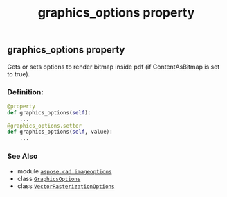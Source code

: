 ﻿---
title: graphics_options property
second_title: Aspose.CAD for Python via .NET API References
description: 
type: docs
weight: 90
url: /python-net/aspose.cad.imageoptions/vectorrasterizationoptions/graphics_options/
is_root: false
---

## graphics_options property


Gets or sets options to render bitmap inside pdf (if ContentAsBitmap is set to true).
### Definition:
```python
@property
def graphics_options(self):
    ...
@graphics_options.setter
def graphics_options(self, value):
    ...
```

### See Also
* module [`aspose.cad.imageoptions`](../../)
* class [`GraphicsOptions`](/cad/python-net/aspose.cad.imageoptions/graphicsoptions)
* class [`VectorRasterizationOptions`](/cad/python-net/aspose.cad.imageoptions/vectorrasterizationoptions)

